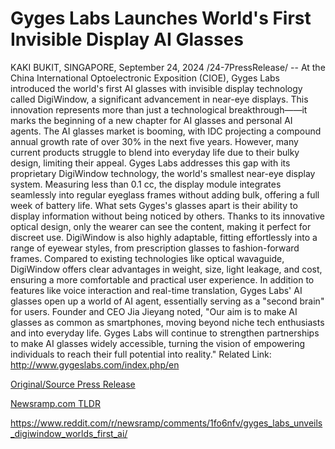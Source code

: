 # Gyges Labs Launches World's First Invisible Display AI Glasses

KAKI BUKIT, SINGAPORE, September 24, 2024 /24-7PressRelease/ -- At the China International Optoelectronic Exposition (CIOE), Gyges Labs introduced the world's first AI glasses with invisible display technology called DigiWindow, a significant advancement in near-eye displays. This innovation represents more than just a technological breakthrough——it marks the beginning of a new chapter for AI glasses and personal AI agents.  The AI glasses market is booming, with IDC projecting a compound annual growth rate of over 30% in the next five years. However, many current products struggle to blend into everyday life due to their bulky design, limiting their appeal. Gyges Labs addresses this gap with its proprietary DigiWindow technology, the world's smallest near-eye display system. Measuring less than 0.1 cc, the display module integrates seamlessly into regular eyeglass frames without adding bulk, offering a full week of battery life.  What sets Gyges's glasses apart is their ability to display information without being noticed by others. Thanks to its innovative optical design, only the wearer can see the content, making it perfect for discreet use. DigiWindow is also highly adaptable, fitting effortlessly into a range of eyewear styles, from prescription glasses to fashion-forward frames. Compared to existing technologies like optical wavaguide, DigiWindow offers clear advantages in weight, size, light leakage, and cost, ensuring a more comfortable and practical user experience.  In addition to features like voice interaction and real-time translation, Gyges Labs' AI glasses open up a world of AI agent, essentially serving as a "second brain" for users. Founder and CEO Jia Jieyang noted, "Our aim is to make AI glasses as common as smartphones, moving beyond niche tech enthusiasts and into everyday life. Gyges Labs will continue to strengthen partnerships to make AI glasses widely accessible, turning the vision of empowering individuals to reach their full potential into reality."  Related Link: http://www.gygeslabs.com/index.php/en 

[Original/Source Press Release](https://www.24-7pressrelease.com/press-release/514567/gyges-labs-launches-worlds-first-invisible-display-ai-glasses)
                    

[Newsramp.com TLDR](None) 

https://www.reddit.com/r/newsramp/comments/1fo6nfv/gyges_labs_unveils_digiwindow_worlds_first_ai/